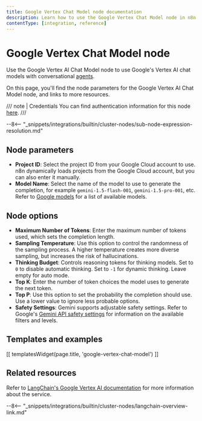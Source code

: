 ```yaml
---
title: Google Vertex Chat Model node documentation
description: Learn how to use the Google Vertex Chat Model node in n8n. Follow technical documentation to integrate Google Vertex Chat Model node into your workflows.
contentType: [integration, reference]
---
```


# Google Vertex Chat Model node

Use the Google Vertex AI Chat Model node to use Google's Vertex AI chat models with conversational [agents](/glossary.md#ai-agent).

On this page, you'll find the node parameters for the Google Vertex AI Chat Model node, and links to more resources.

/// note | Credentials
You can find authentication information for this node [here](/integrations/builtin/credentials/google/service-account.md).
///

--8<-- "_snippets/integrations/builtin/cluster-nodes/sub-node-expression-resolution.md"

## Node parameters

* **Project ID**: Select the project ID from your Google Cloud account to use. n8n dynamically loads projects from the Google Cloud account, but you can also enter it manually.
* **Model Name**: Select the name of the model to use to generate the completion, for example `gemini-1.5-flash-001`, `gemini-1.5-pro-001`, etc. Refer to [Google models](https://cloud.google.com/vertex-ai/generative-ai/docs/learn/models) for a list of available models.

## Node options

* **Maximum Number of Tokens**: Enter the maximum number of tokens used, which sets the completion length.
* **Sampling Temperature**: Use this option to control the randomness of the sampling process. A higher temperature creates more diverse sampling, but increases the risk of hallucinations.
* **Thinking Budget**: Controls reasoning tokens for thinking models. Set to `0` to disable automatic thinking. Set to `-1` for dynamic thinking. Leave empty for auto mode.
* **Top K**: Enter the number of token choices the model uses to generate the next token.
* **Top P**: Use this option to set the probability the completion should use. Use a lower value to ignore less probable options.
* **Safety Settings**: Gemini supports adjustable safety settings. Refer to Google's [Gemini API safety settings](https://ai.google.dev/docs/safety_setting_gemini) for information on the available filters and levels.

## Templates and examples

<!-- see https://www.notion.so/n8n/Pull-in-templates-for-the-integrations-pages-37c716837b804d30a33b47475f6e3780 -->
[[ templatesWidget(page.title, 'google-vertex-chat-model') ]]

## Related resources


Refer to [LangChain's Google Vertex AI documentation](https://js.langchain.com/docs/integrations/chat/google_vertex_ai/) for more information about the service.

--8<-- "_snippets/integrations/builtin/cluster-nodes/langchain-overview-link.md"

